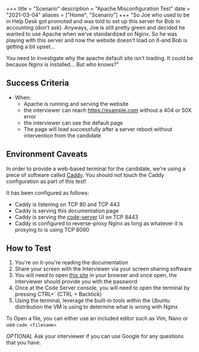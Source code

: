 +++
title = "Scenario"
description = "Apache Misconfiguration Test"
date = "2021-03-04"
aliases = ["Home", "Scenario"]
+++
"So Joe who used to be in Help Desk got promoted and was told to set up this server for Bob in accounting (don't ask).  Anyways, Joe is still pretty green and decided he wanted to use Apache when we've standardized on Nginx.  So he was playing with this server and now the website doesn't load on it-and Bob is getting a bit upset...

You need to investigate why the apache default site isn't loading.  It could be because Nginx is installed...  But who knows?"

## Success Criteria

- When:
  - Apache is running and serving the website
  - the interviewer can reach https://example.com without a 404 or 50X error
  - the interviewer can see the default page
  - The page will load successfully after a server reboot without intervention from the candidate

## Environment Caveats

In order to provide a web-based terminal for the candidate, we're using a piece of software called [Caddy](https://caddyserver.com/).  You should not touch the Caddy configuration as part of this test!

It has been configured as follows:

- Caddy is listening on TCP 80 and TCP 443
- Caddy is serving this documentation page
- Caddy is serving the [code-server](https://github.com/cdr/code-server) UI on TCP 8443
- Caddy is configured to reverse-proxy Nginx as long as whatever it is proxying to is using TCP 8090

## How to Test

1. You're on it-you're reading the documentation
2. Share your screen with the Interviewer via your screen sharing software
3. You will need to open [this site](https://example.com:8443/login) in your browser and once open, the interviewer should provide you with the password
4. Once at the Code Server console, you will need to open the terminal by pressing CTRL+` (CTRL + Backtick)
5. Using the terminal, leverage the built-in tools within the Ubuntu distribution the VM is using to determine what is wrong with Nginx

To Open a file, you can either use an included editor such as Vim, Nano or use `code <filename>`

*OPTIONAL* Ask your interviewer if you can use Google for any questions that you have.
